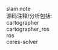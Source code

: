 slam note  
源码注释/分析包括:  
        cartographer  
        cartographer_ros  
        ros  
        ceres-solver    